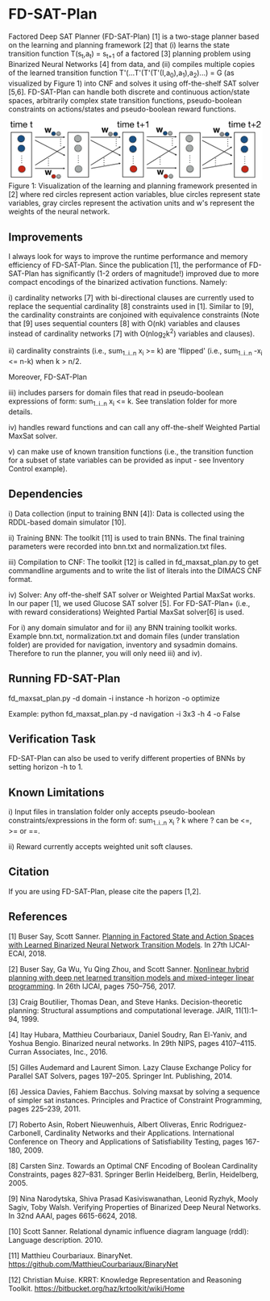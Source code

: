 # FD-SAT-Plan

Factored Deep SAT Planner (FD-SAT-Plan) [1] is a two-stage planner based on the learning and planning framework [2] that (i) learns the state transition function T(s<sub>t</sub>,a<sub>t</sub>) = s<sub>t+1</sub> of a factored [3] planning problem using Binarized Neural Networks [4] from data, and (ii) compiles multiple copies of the learned transition function T'(...T'(T'(T'(I,a<sub>0</sub>),a<sub>1</sub>),a<sub>2</sub>)...) = G (as visualized by Figure 1) into CNF and solves it using off-the-shelf SAT solver [5,6]. FD-SAT-Plan can handle both discrete and continuous action/state spaces, arbitrarily complex state transition functions, pseudo-boolean constraints on actions/states and pseudo-boolean reward functions.

![alt text](./hdmilpplan.png)
Figure 1: Visualization of the learning and planning framework presented in [2] where red circles represent action variables, blue circles represent state variables, gray circles represent the activation units and w's represent the weights of the neural network.

## Improvements

I always look for ways to improve the runtime performance and memory efficiency of FD-SAT-Plan. Since the publication [1], the performance of FD-SAT-Plan has significantly (1-2 orders of magnitude!) improved due to more compact encodings of the binarized activation functions. Namely: 

i) cardinality networks [7] with bi-directional clauses are currently used to replace the sequential cardinality [8] constraints used in [1]. Similar to [9], the cardinality constraints are conjoined with equivalence constraints (Note that [9] uses sequential counters [8] with O(nk) variables and clauses instead of cardinality networks [7] with O(nlog<sub>2</sub>k<sup>2</sup>) variables and clauses). 

ii) cardinality constraints (i.e., sum<sub>1..i..n</sub> x<sub>i</sub> >= k) are 'flipped' (i.e., sum<sub>1..i..n</sub> -x<sub>i</sub> <= n-k) when k > n/2.

Moreover, FD-SAT-Plan

iii) includes parsers for domain files that read in pseudo-boolean expressions of form: sum<sub>1..i..n</sub> x<sub>i</sub> <= k. See translation folder for more details.

iv) handles reward functions and can call any off-the-shelf Weighted Partial MaxSat solver.

v) can make use of known transition functions (i.e., the transition function for a subset of state variables can be provided as input - see Inventory Control example).

## Dependencies

i) Data collection (input to training BNN [4]): Data is collected using the RDDL-based domain simulator [10]. 

ii) Training BNN: The toolkit [11] is used to train BNNs. The final training parameters were recorded into bnn.txt and normalization.txt files.

iii) Compilation to CNF: The toolkit [12] is called in fd_maxsat_plan.py to get commandline arguments and to write the list of literals into the DIMACS CNF format.

iv) Solver: Any off-the-shelf SAT solver or Weighted Partial MaxSat works. In our paper [1], we used Glucose SAT solver [5]. For FD-SAT-Plan+ (i.e., with reward considerations) Weighted Partial MaxSat solver[6] is used.

For i) any domain simulator and for ii) any BNN training toolkit works. Example bnn.txt, normalization.txt and domain files (under translation folder) are provided for navigation, inventory and sysadmin domains. Therefore to run the planner, you will only need iii) and iv).

## Running FD-SAT-Plan

fd_maxsat_plan.py -d domain -i instance -h horizon -o optimize

Example: python fd_maxsat_plan.py -d navigation -i 3x3 -h 4 -o False

## Verification Task

FD-SAT-Plan can also be used to verify different properties of BNNs by setting horizon -h to 1.

## Known Limitations

i) Input files in translation folder only accepts pseudo-boolean constraints/expressions in the form of: sum<sub>1..i..n</sub> x<sub>i</sub> ? k where ? can be <=, >= or ==.

ii) Reward currently accepts weighted unit soft clauses.

## Citation

If you are using FD-SAT-Plan, please cite the papers [1,2].

## References
[1] Buser Say, Scott Sanner. [Planning in Factored State and Action Spaces with Learned Binarized Neural Network Transition Models](./bnn-planning-factored.pdf). In 27th IJCAI-ECAI, 2018.

[2] Buser Say, Ga Wu, Yu Qing Zhou, and Scott Sanner. [Nonlinear hybrid planning with deep net learned transition models and mixed-integer linear programming](http://static.ijcai.org/proceedings-2017/0104.pdf). In 26th IJCAI, pages 750–756, 2017.

[3] Craig Boutilier, Thomas Dean, and Steve Hanks. Decision-theoretic planning: Structural assumptions and computational leverage. JAIR, 11(1):1–94, 1999.

[4] Itay Hubara, Matthieu Courbariaux, Daniel Soudry, Ran El-Yaniv, and Yoshua Bengio. Binarized neural networks. In 29th NIPS, pages 4107–4115. Curran Associates, Inc., 2016.

[5] Gilles Audemard and Laurent Simon. Lazy Clause Exchange Policy for Parallel SAT Solvers, pages 197–205. Springer Int. Publishing, 2014.

[6] Jessica Davies, Fahiem Bacchus. Solving maxsat by solving a sequence of simpler sat instances. Principles and Practice of Constraint Programming, pages 225–239, 2011.

[7] Roberto Asin, Robert Nieuwenhuis, Albert Oliveras, Enric Rodriguez-Carbonell, Cardinality Networks and their Applications. International Conference on Theory and Applications of Satisfiability Testing, pages 167-180, 2009.

[8] Carsten Sinz. Towards an Optimal CNF Encoding of Boolean Cardinality Constraints, pages 827–831. Springer Berlin Heidelberg, Berlin, Heidelberg, 2005.

[9] Nina Narodytska, Shiva Prasad Kasiviswanathan, Leonid Ryzhyk, Mooly Sagiv, Toby Walsh. Verifying Properties of Binarized Deep Neural Networks. In 32nd AAAI, pages 6615-6624, 2018.

[10] Scott Sanner. Relational dynamic influence diagram language (rddl): Language description. 2010.

[11] Matthieu Courbariaux. BinaryNet. https://github.com/MatthieuCourbariaux/BinaryNet

[12] Christian Muise. KRRT: Knowledge Representation and Reasoning Toolkit. https://bitbucket.org/haz/krtoolkit/wiki/Home
